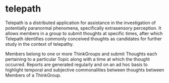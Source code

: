 # telepath
Telepath is a distributed application for assistance in the investigation of potentially paranormal phenomena, specifically extrasensory perception. It allows members in a group to submit thoughts at specific times, after which Telepath identifies commonly conceived thoughts as candidates for further study in the context of telepathy.

Members belong to one or more ThinkGroups and submit Thoughts each pertaining to a particular Topic along with a time at which the thought occurred. Reports are generated regularly and on an ad hoc basis to highlight temporal and subjective commonalities between thoughts between Members of a ThinkGroup.